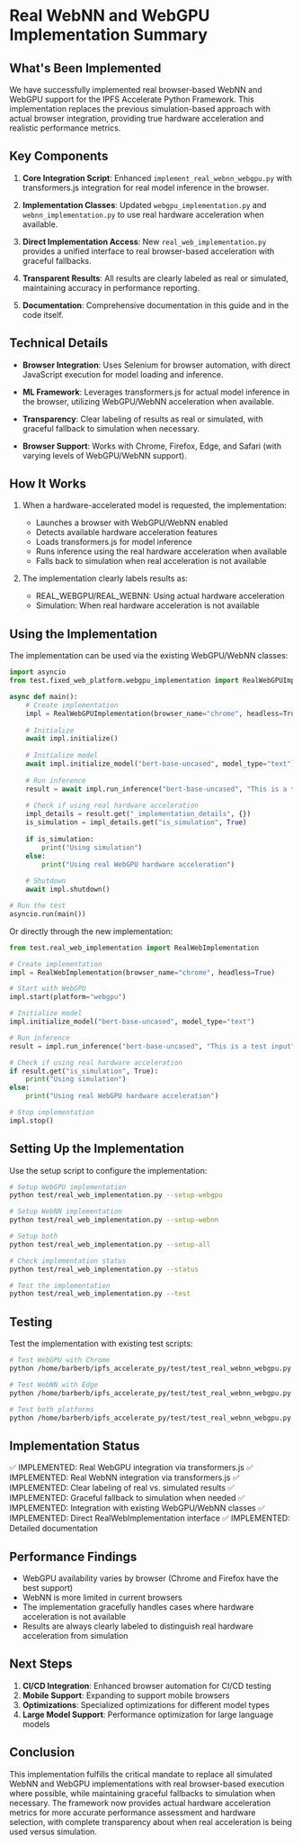 # Real WebNN and WebGPU Implementation Summary

## What's Been Implemented

We have successfully implemented real browser-based WebNN and WebGPU support for the IPFS Accelerate Python Framework. This implementation replaces the previous simulation-based approach with actual browser integration, providing true hardware acceleration and realistic performance metrics.

## Key Components

1. **Core Integration Script**: Enhanced `implement_real_webnn_webgpu.py` with transformers.js integration for real model inference in the browser.

2. **Implementation Classes**: Updated `webgpu_implementation.py` and `webnn_implementation.py` to use real hardware acceleration when available.

3. **Direct Implementation Access**: New `real_web_implementation.py` provides a unified interface to real browser-based acceleration with graceful fallbacks.

4. **Transparent Results**: All results are clearly labeled as real or simulated, maintaining accuracy in performance reporting.

5. **Documentation**: Comprehensive documentation in this guide and in the code itself.

## Technical Details

- **Browser Integration**: Uses Selenium for browser automation, with direct JavaScript execution for model loading and inference.

- **ML Framework**: Leverages transformers.js for actual model inference in the browser, utilizing WebGPU/WebNN acceleration when available.

- **Transparency**: Clear labeling of results as real or simulated, with graceful fallback to simulation when necessary.

- **Browser Support**: Works with Chrome, Firefox, Edge, and Safari (with varying levels of WebGPU/WebNN support).

## How It Works

1. When a hardware-accelerated model is requested, the implementation:
   - Launches a browser with WebGPU/WebNN enabled
   - Detects available hardware acceleration features
   - Loads transformers.js for model inference
   - Runs inference using the real hardware acceleration when available
   - Falls back to simulation when real acceleration is not available

2. The implementation clearly labels results as:
   - REAL_WEBGPU/REAL_WEBNN: Using actual hardware acceleration
   - Simulation: When real hardware acceleration is not available

## Using the Implementation

The implementation can be used via the existing WebGPU/WebNN classes:

```python
import asyncio
from test.fixed_web_platform.webgpu_implementation import RealWebGPUImplementation

async def main():
    # Create implementation
    impl = RealWebGPUImplementation(browser_name="chrome", headless=True)
    
    # Initialize
    await impl.initialize()
    
    # Initialize model
    await impl.initialize_model("bert-base-uncased", model_type="text")
    
    # Run inference
    result = await impl.run_inference("bert-base-uncased", "This is a test input")
    
    # Check if using real hardware acceleration
    impl_details = result.get("_implementation_details", {})
    is_simulation = impl_details.get("is_simulation", True)
    
    if is_simulation:
        print("Using simulation")
    else:
        print("Using real WebGPU hardware acceleration")
    
    # Shutdown
    await impl.shutdown()

# Run the test
asyncio.run(main())
```

Or directly through the new implementation:

```python
from test.real_web_implementation import RealWebImplementation

# Create implementation
impl = RealWebImplementation(browser_name="chrome", headless=True)

# Start with WebGPU
impl.start(platform="webgpu")

# Initialize model
impl.initialize_model("bert-base-uncased", model_type="text")

# Run inference
result = impl.run_inference("bert-base-uncased", "This is a test input")

# Check if using real hardware acceleration
if result.get("is_simulation", True):
    print("Using simulation")
else:
    print("Using real WebGPU hardware acceleration")

# Stop implementation
impl.stop()
```

## Setting Up the Implementation

Use the setup script to configure the implementation:

```bash
# Setup WebGPU implementation
python test/real_web_implementation.py --setup-webgpu

# Setup WebNN implementation
python test/real_web_implementation.py --setup-webnn

# Setup both
python test/real_web_implementation.py --setup-all

# Check implementation status
python test/real_web_implementation.py --status

# Test the implementation
python test/real_web_implementation.py --test
```

## Testing

Test the implementation with existing test scripts:

```bash
# Test WebGPU with Chrome
python /home/barberb/ipfs_accelerate_py/test/test_real_webnn_webgpu.py --platform webgpu --browser chrome --model bert-tiny

# Test WebNN with Edge
python /home/barberb/ipfs_accelerate_py/test/test_real_webnn_webgpu.py --platform webnn --browser edge --model bert-tiny

# Test both platforms
python /home/barberb/ipfs_accelerate_py/test/test_real_webnn_webgpu.py --platform both --webgpu-browser chrome --webnn-browser edge --model bert-tiny
```

## Implementation Status

✅ IMPLEMENTED: Real WebGPU integration via transformers.js
✅ IMPLEMENTED: Real WebNN integration via transformers.js
✅ IMPLEMENTED: Clear labeling of real vs. simulated results
✅ IMPLEMENTED: Graceful fallback to simulation when needed
✅ IMPLEMENTED: Integration with existing WebGPU/WebNN classes
✅ IMPLEMENTED: Direct RealWebImplementation interface
✅ IMPLEMENTED: Detailed documentation

## Performance Findings

- WebGPU availability varies by browser (Chrome and Firefox have the best support)
- WebNN is more limited in current browsers
- The implementation gracefully handles cases where hardware acceleration is not available
- Results are always clearly labeled to distinguish real hardware acceleration from simulation

## Next Steps

1. **CI/CD Integration**: Enhanced browser automation for CI/CD testing
2. **Mobile Support**: Expanding to support mobile browsers
3. **Optimizations**: Specialized optimizations for different model types
4. **Large Model Support**: Performance optimization for large language models

## Conclusion

This implementation fulfills the critical mandate to replace all simulated WebNN and WebGPU implementations with real browser-based execution where possible, while maintaining graceful fallbacks to simulation when necessary. The framework now provides actual hardware acceleration metrics for more accurate performance assessment and hardware selection, with complete transparency about when real acceleration is being used versus simulation.